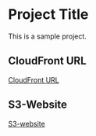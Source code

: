 # Project Title

This is a sample project.

## CloudFront URL
[CloudFront URL](d3vofnd0qd865m.cloudfront.net)

## S3-Website
[S3-website](https://js-cc-cloudfront-s3-jesus.s3.amazonaws.com/index.html)

